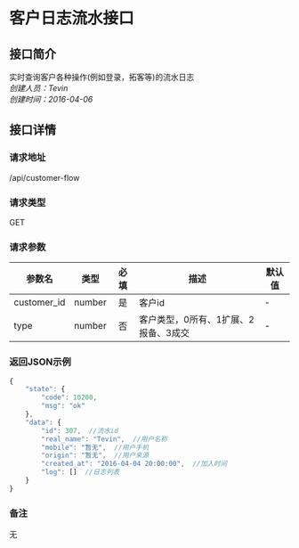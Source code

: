 # 客户日志流水接口

## 接口简介
实时查询客户各种操作(例如登录，拓客等)的流水日志  
*创建人员：Tevin*  
*创建时间：2016-04-06*

## 接口详情

### 请求地址
/api/customer-flow

### 请求类型
GET

### 请求参数
| 参数名 | 类型 | 必填 | 描述 | 默认值 |
| --- | :---: | :---: | --- | --- |
| customer_id | number | 是 | 客户id | - |
| type | number | 否 | 客户类型，0所有、1扩展、2报备、3成交 | - |

### 返回JSON示例
```javascript
{
	"state": {
		"code": 10200,
		"msg": "ok"
	},
	"data": {
		"id": 307,  //流水id
		"real_name": "Tevin",  //用户名称
		"mobile": "暂无",  //用户手机
		"origin": "暂无",  //用户来源
		"created_at": "2016-04-04 20:00:00",  //加入时间
		"log": []  //日志列表
	}
}
```

### 备注
无
